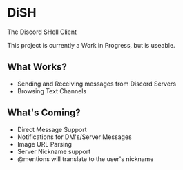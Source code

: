 # DiSH
The Discord SHell Client

This project is currently a Work in Progress, but is useable.

## What Works?
- Sending and Receiving messages from Discord Servers
- Browsing Text Channels

## What's Coming?
- Direct Message Support
- Notifications for DM's/Server Messages
- Image URL Parsing
- Server Nickname support
- @mentions will translate to the user's nickname
